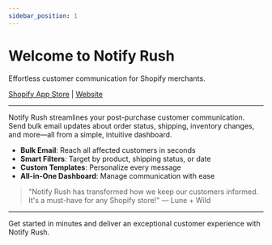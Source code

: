 ```yaml
---
sidebar_position: 1
---
```


# Welcome to Notify Rush

Effortless customer communication for Shopify merchants.

[Shopify App Store](https://apps.shopify.com/notify-rush) | [Website](https://www.notifyrush.com/)

---

Notify Rush streamlines your post-purchase customer communication. Send bulk email updates about order status, shipping, inventory changes, and more—all from a simple, intuitive dashboard.

- **Bulk Email**: Reach all affected customers in seconds
- **Smart Filters**: Target by product, shipping status, or date
- **Custom Templates**: Personalize every message
- **All-in-One Dashboard**: Manage communication with ease

> "Notify Rush has transformed how we keep our customers informed. It's a must-have for any Shopify store!" — Lune + Wild

---

Get started in minutes and deliver an exceptional customer experience with Notify Rush. 